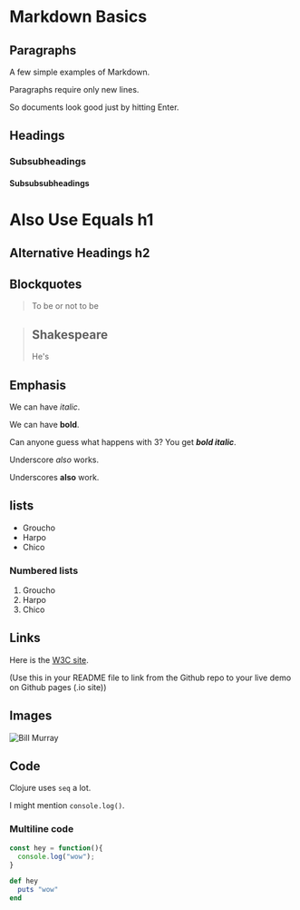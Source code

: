 # Markdown Basics

## Paragraphs

A few simple examples of Markdown.

Paragraphs require only new lines.

So documents look good just by hitting Enter.

## Headings

### Subsubheadings
#### Subsubsubheadings

Also Use Equals h1
==================

Alternative Headings h2
-----------------------

## Blockquotes

> To be or not to be

>## Shakespeare
>He's

## Emphasis

We can have *italic*.

We can have **bold**.

Can anyone guess what happens with 3? You get ***bold italic***.

Underscore _also_ works.

Underscores __also__ work.

## lists

* Groucho
* Harpo
* Chico

### Numbered lists

1. Groucho
2. Harpo
3. Chico

## Links

Here is the [W3C site](http://w3c.org/).

(Use this in your README file to link from the Github repo to your live demo on Github pages (.io site))

## Images

![Bill Murray](http://www.fillmurray.com/60/70)

## Code

Clojure uses `seq` a lot.

I might mention `console.log()`.

### Multiline code

```javascript
const hey = function(){
  console.log("wow");
}
```

```ruby
def hey
  puts "wow"
end
```
